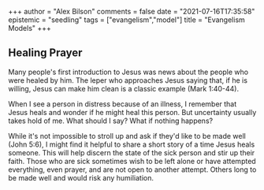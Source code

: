 +++
author = "Alex Bilson"
comments = false
date = "2021-07-16T17:35:58"
epistemic = "seedling"
tags = ["evangelism","model"]
title = "Evangelism Models"
+++
## Healing Prayer

Many people's first introduction to Jesus was news about the people who were healed by him. The leper who approaches Jesus saying that, if he is willing, Jesus can make him clean is a classic example (Mark 1:40-44).

When I see a person in distress because of an illness, I remember that Jesus heals and wonder if he might heal this person. But uncertainty usually takes hold of me. What should I say? What if nothing happens?

While it's not impossible to stroll up and ask if they'd like to be made well (John 5:6), I might find it helpful to share a short story of a time Jesus heals someone. This will help discern the state of the sick person and stir up their faith. Those who are sick sometimes wish to be left alone or have attempted everything, even prayer, and are not open to another attempt. Others long to be made well and would risk any humiliation.

